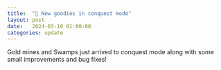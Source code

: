 ```yaml
---
title:  "🍩 New goodies in conquest mode"
layout: post
date:   2024-03-10 01:00:00
categories: update
---
```


Gold mines and Swamps just arrived to conquest mode along with some small improvements and bug fixes!

